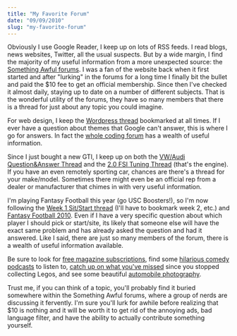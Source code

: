```yaml
---
title: "My Favorite Forum"
date: "09/09/2010"
slug: "my-favorite-forum"
---
```


Obviously I use Google Reader, I keep up on lots of RSS feeds. I read blogs, news websites, Twitter, all the usual suspects. But by a wide margin, I find the majority of my useful information from a more unexpected source: the [Something Awful forums](http://forums.somethingawful.com/). I was a fan of the website back when it first started and after "lurking" in the forums for a long time I finally bit the bullet and paid the $10 fee to get an official membership. Since then I've checked it almost daily, staying up to date on a number of different subjects. That is the wonderful utility of the forums, they have so many members that there is a thread for just about any topic you could imagine.

For web design, I keep the [Wordpress thread](http://forums.somethingawful.com/showthread.php?threadid=3161913) bookmarked at all times. If I ever have a question about themes that Google can't answer, this is where I go for answers. In fact the [whole coding forum](http://forums.somethingawful.com/forumdisplay.php?forumid=202) has a wealth of useful information.

Since I just bought a new GTI, I keep up on both the [VW/Audi Question&Answer Thread](http://forums.somethingawful.com/showthread.php?threadid=3298776) and the [2.0 FSI Tuning Thread](http://forums.somethingawful.com/showthread.php?threadid=2795316) (that's the engine). If you have an even remotely sporting car, chances are there's a thread for your make/model. Sometimes there might even be an official rep from a dealer or manufacturer that chimes in with very useful information.

I'm playing Fantasy Football this year (go USC Boosters!), so I'm now following the [Week 1 Sit/Start thread](http://forums.somethingawful.com/showthread.php?threadid=3345324) (I'll have to bookmark week 2, etc.) and [Fantasy Football 2010](http://forums.somethingawful.com/showthread.php?threadid=3319289). Even if I have a very specific question about which player I should pick or start/site, its likely that someone else will have the exact same problem and has already asked the question and had it answered. Like I said, there are just so many members of the forum, there is a wealth of useful information available.

Be sure to look for [free magazine subscriptions](http://forums.somethingawful.com/showthread.php?threadid=3279595), find some [hilarious comedy podcasts](http://forums.somethingawful.com/showthread.php?threadid=3335405) to listen to, [catch up on what you've missed](http://forums.somethingawful.com/showthread.php?threadid=3328496) since you stopped collecting Legos, and see some beautiful [automobile photography](http://forums.somethingawful.com/showthread.php?threadid=3295777).

Trust me, if you can think of a topic, you'll probably find it buried somewhere within the Something Awful forums, where a group of nerds are discussing it fervently. I'm sure you'll lurk for awhile before realizing that $10 is nothing and it will be worth it to get rid of the annoying ads, bad language filter, and have the ability to actually contribute something yourself.